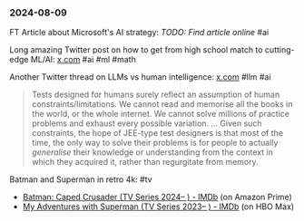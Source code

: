 ### 2024-08-09

FT Article about Microsoft's AI strategy: *TODO: Find article online* #ai 

Long amazing Twitter post on how to get from high school match to cutting-edge ML/AI: [x.com](https://x.com/justinskycak/status/1821614668516839777) #ai  #ml #math 

Another Twitter thread on LLMs vs human intelligence: [x.com](https://x.com/lawraga/status/1816695954420170969) #llm #ai
> Tests designed for humans surely reflect an assumption of human constraints/limitations. We cannot read and memorise all the books in the world, or the whole internet. We cannot solve millions of practice problems and exhaust every possible variation.
> …
> Given such constraints, the hope of JEE-type test designers is that most of the time, the only way to solve their problems is for people to actually *generalise* their knowledge or understanding from the context in which they acquired it, rather than regurgitate from memory.

Batman and Superman in retro 4k: #tv
* [Batman: Caped Crusader (TV Series 2024– ) - IMDb](https://www.imdb.com/title/tt14681596/) (on Amazon Prime)
* [My Adventures with Superman (TV Series 2023– ) - IMDb](https://www.imdb.com/title/tt14681924/) (on HBO Max)
